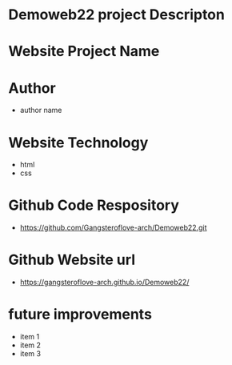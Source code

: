 # Demoweb22 project Descripton

# Website Project Name

# Author
- author name

# Website Technology
- html
- css

# Github Code Respository
- https://github.com/Gangsteroflove-arch/Demoweb22.git

# Github Website url
- https://gangsteroflove-arch.github.io/Demoweb22/

# future improvements
- item 1
- item 2
- item 3
